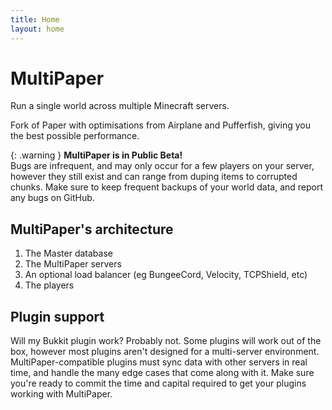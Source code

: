 ```yaml
---
title: Home
layout: home
---
```


# MultiPaper

Run a single world across multiple Minecraft servers.

Fork of Paper with optimisations from Airplane and Pufferfish, giving you the best possible performance.

{: .warning }
**MultiPaper is in Public Beta!**  
Bugs are infrequent, and may only occur for a few players on your server, however they still exist and can range from duping items to corrupted chunks.
Make sure to keep frequent backups of your world data, and report any bugs on GitHub.

## MultiPaper's architecture

1. The Master database
2. The MultiPaper servers
3. An optional load balancer (eg BungeeCord, Velocity, TCPShield, etc)
4. The players

## Plugin support

Will my Bukkit plugin work? Probably not.
Some plugins will work out of the box, however most plugins aren't designed for a multi-server environment. MultiPaper-compatible plugins must sync data with other servers in real time, and handle the many edge cases that come along with it. Make sure you're ready to commit the time and capital required to get your plugins working with MultiPaper.
